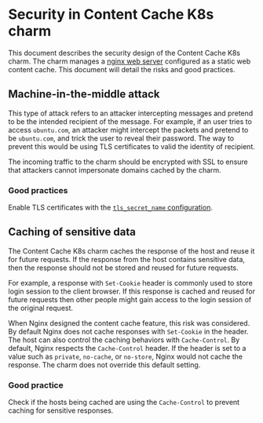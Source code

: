 # Security in Content Cache K8s charm

This document describes the security design of the Content Cache K8s charm. The charm manages a [nginx web server](https://nginx.org/) configured as a static web content cache. This document will detail the risks and good practices.

## Machine-in-the-middle attack

This type of attack refers to an attacker intercepting messages and pretend to be the intended recipient of the message.
For example, if an user tries to access `ubuntu.com`, an attacker might intercept the packets and pretend to be `ubuntu.com`, and trick the user to reveal their password.
The way to prevent this would be using TLS certificates to valid the identity of recipient.

The incoming traffic to the charm should be encrypted with SSL to ensure that attackers cannot impersonate domains cached by the charm.

### Good practices

Enable TLS certificates with the [`tls_secret_name` configuration](https://charmhub.io/content-cache-k8s/configurations#tls_secret_name).

## Caching of sensitive data

The Content Cache K8s charm caches the response of the host and reuse it for future requests.
If the response from the host contains sensitive data, then the response should not be stored and reused for future requests.

For example, a response with `Set-Cookie` header is commonly used to store login session to the client browser. If this response is cached and reused for future requests then other people might gain access to the login session of the original request.

When Nginx designed the content cache feature, this risk was considered. By default Nginx does not cache responses with `Set-Cookie` in the header.
The host can also control the caching behaviors with `Cache-Control`.
By default, Nginx respects  the `Cache-Control` header. If the header is set to a value such as `private`, `no-cache`, or `no-store`, Nginx would not cache the response.
The charm does not override this default setting.

### Good practice

Check if the hosts being cached are using the `Cache-Control` to prevent caching for sensitive responses.
